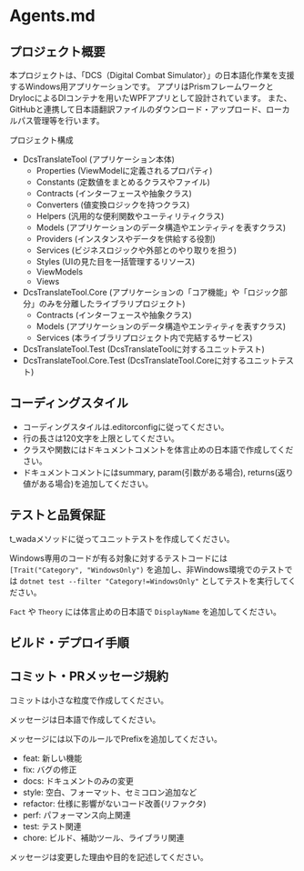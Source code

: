 # Agents.md

## プロジェクト概要

本プロジェクトは、「DCS（Digital Combat Simulator）」の日本語化作業を支援するWindows用アプリケーションです。
アプリはPrismフレームワークとDryIocによるDIコンテナを用いたWPFアプリとして設計されています。
また、GitHubと連携して日本語翻訳ファイルのダウンロード・アップロード、ローカルパス管理等を行います。

プロジェクト構成

- DcsTranslateTool (アプリケーション本体)
    - Properties (ViewModelに定義されるプロパティ)
    - Constants (定数値をまとめるクラスやファイル)
    - Contracts (インターフェースや抽象クラス)
    - Converters (値変換ロジックを持つクラス)
    - Helpers (汎用的な便利関数やユーティリティクラス)
    - Models (アプリケーションのデータ構造やエンティティを表すクラス)
    - Providers (インスタンスやデータを供給する役割)
    - Services (ビジネスロジックや外部とのやり取りを担う)
    - Styles (UIの見た目を一括管理するリソース)
    - ViewModels
    - Views
- DcsTranslateTool.Core (アプリケーションの「コア機能」や「ロジック部分」のみを分離したライブラリプロジェクト)
    - Contracts (インターフェースや抽象クラス)
    - Models (アプリケーションのデータ構造やエンティティを表すクラス)
    - Services (本ライブラリプロジェクト内で完結するサービス)
- DcsTranslateTool.Test (DcsTranslateToolに対するユニットテスト)
- DcsTranslateTool.Core.Test (DcsTranslateTool.Coreに対するユニットテスト)

## コーディングスタイル

- コーディングスタイルは.editorconfigに従ってください。
- 行の長さは120文字を上限としてください。
- クラスや関数にはドキュメントコメントを体言止めの日本語で作成してください。
- ドキュメントコメントにはsummary, param(引数がある場合), returns(返り値がある場合)を追加してください。

## テストと品質保証

t_wadaメソッドに従ってユニットテストを作成してください。

Windows専用のコードが有る対象に対するテストコードには `[Trait("Category", "WindowsOnly")` を追加し、非Windows環境でのテストでは `dotnet test --filter "Category!=WindowsOnly"` としてテストを実行してください。

`Fact` や `Theory` には体言止めの日本語で `DisplayName` を追加してください。

## ビルド・デプロイ手順

## **コミット・PRメッセージ規約**

コミットは小さな粒度で作成してください。

メッセージは日本語で作成してください。

メッセージには以下のルールでPrefixを追加してください。

- feat: 新しい機能
- fix: バグの修正
- docs: ドキュメントのみの変更
- style: 空白、フォーマット、セミコロン追加など
- refactor: 仕様に影響がないコード改善(リファクタ)
- perf: パフォーマンス向上関連
- test: テスト関連
- chore: ビルド、補助ツール、ライブラリ関連

メッセージは変更した理由や目的を記述してください。

